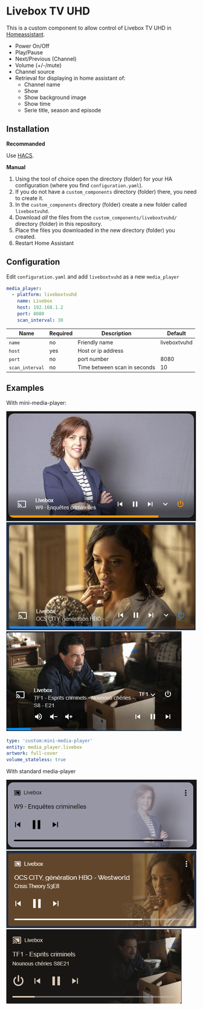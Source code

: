 # Livebox TV UHD

This is a custom component to allow control of Livebox TV UHD in [Homeassistant](https://home-assistant.io).

- Power On/Off
- Play/Pause
- Next/Previous (Channel)
- Volume (+/-/mute)
- Channel source
- Retrieval for displaying in home assistant of:
  - Channel name
  - Show
  - Show background image
  - Show time
  - Serie title, season and episode

## Installation 

**Recommanded**

Use [HACS](https://hacs.xyz/).

**Manual**

1. Using the tool of choice open the directory (folder) for your HA configuration (where you find `configuration.yaml`).
2. If you do not have a `custom_components` directory (folder) there, you need to create it.
3. In the `custom_components` directory (folder) create a new folder called `liveboxtvuhd`.
4. Download _all_ the files from the `custom_components/liveboxtvuhd/` directory (folder) in this repository.
5. Place the files you downloaded in the new directory (folder) you created.
6. Restart Home Assistant

## Configuration

Edit `configuration.yaml` and add `liveboxtvuhd` as a new `media_player`

```yaml
media_player:
  - platform: liveboxtvuhd
    name: Livebox
    host: 192.168.1.2
    port: 8080
    scan_interval: 30
```

Name|Required|Description|Default
--|--|--|--
`name`|no|Friendly name|liveboxtvuhd
`host`|yes|Host or ip address| 
`port`|no|port number|8080 
`scan_interval`|no|Time between scan in seconds|10

## Examples
With mini-media-player:

![Example](https://github.com/AkA57/liveboxtvuhd/blob/dev/screenshot/example.png)
![Example](https://github.com/AkA57/liveboxtvuhd/blob/dev/screenshot/example4.png)
![Example](https://github.com/AkA57/liveboxtvuhd/blob/dev/screenshot/example5.png)
```yaml
type: 'custom:mini-media-player'
entity: media_player.livebox
artwork: full-cover
volume_stateless: true
```


With standard media-player 

![Example](https://github.com/AkA57/liveboxtvuhd/blob/dev/screenshot/example2.png)
![Example](https://github.com/AkA57/liveboxtvuhd/blob/dev/screenshot/example3.png)
![Example](https://github.com/AkA57/liveboxtvuhd/blob/dev/screenshot/example6.png)

